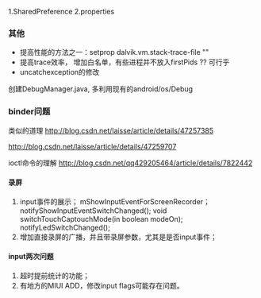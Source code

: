 1.SharedPreference
2.properties



### 其他

- 提高性能的方法之一：setprop dalvik.vm.stack-trace-file ""
- 提高trace效率， 增加白名单，有些进程并不放入firstPids ?? 可行乎
- uncatchexception的修改


创建DebugManager.java, 多利用现有的android/os/Debug

### binder问题

类似的道理 http://blog.csdn.net/laisse/article/details/47257385

http://blog.csdn.net/laisse/article/details/47259707

ioctl命令的理解
http://blog.csdn.net/qq429205464/article/details/7822442


#### 录屏

1. input事件的展示； mShowInputEventForScreenRecorder；
notifyShowInputEventSwitchChanged();
void switchTouchCaptouchMode(in boolean modeOn);
notifyLedSwitchChanged();
2. 增加直接录屏的广播，并且带录屏参数，尤其是是否input事件；

#### input两次问题

1. 超时提前统计的功能；
2. 有地方的MIUI ADD，修改input flags可能存在问题。
